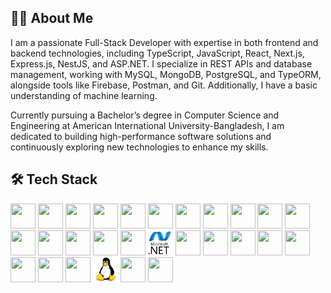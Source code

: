 <h2 align="left">👨‍💻 About Me</h2>

<p align="left">
I am a passionate Full-Stack Developer  with expertise in both frontend and backend technologies, including TypeScript, JavaScript, React, Next.js, Express.js, NestJS, and ASP.NET. I specialize in REST APIs and database management, working with MySQL, MongoDB, PostgreSQL, and TypeORM, alongside tools like Firebase, Postman, and Git. Additionally, I have a basic understanding of machine learning.
</p>

<p align="left">
Currently pursuing a Bachelor’s degree in Computer Science and Engineering at American International University-Bangladesh, I am dedicated to building high-performance software solutions and continuously exploring new technologies to enhance my skills.
</p>

<h2>🛠️ Tech Stack </h2>
<p align="left">
  <img src="https://techstack-generator.vercel.app/cpp-icon.svg" width="40" height="40"/>  
  <img src="https://techstack-generator.vercel.app/csharp-icon.svg" width="40" height="40"/>  
  <img src="https://techstack-generator.vercel.app/java-icon.svg" width="40" height="40"/>  
  <img src="https://techstack-generator.vercel.app/python-icon.svg" width="40" height="40"/>  
  <img src="https://techstack-generator.vercel.app/js-icon.svg" width="40" height="40"/>  
  <img src="https://techstack-generator.vercel.app/ts-icon.svg" width="40" height="40"/>  
  <img src="https://camo.githubusercontent.com/730577f274566576ff88e28ea042fea703254659dd140c5478ce1423f07f4855/68747470733a2f2f736b696c6c69636f6e732e6465762f69636f6e733f693d706870" width="40" height="40"/>  
  <img src="https://cdn.jsdelivr.net/gh/devicons/devicon/icons/html5/html5-original.svg" width="40" height="40"/>  
  <img src="https://cdn.jsdelivr.net/gh/devicons/devicon/icons/css3/css3-original.svg" width="40" height="40"/>  
  <img src="https://cdn.jsdelivr.net/gh/devicons/devicon/icons/bootstrap/bootstrap-original.svg" width="40" height="40"/>  
  <img src="https://www.vectorlogo.zone/logos/tailwindcss/tailwindcss-icon.svg" width="40" height="40"/>  
  <img src="https://techstack-generator.vercel.app/react-icon.svg" width="40" height="40"/>  
  <img src="https://cdn.jsdelivr.net/gh/devicons/devicon/icons/nextjs/nextjs-original.svg" width="40" height="40"/>  
  <img src="https://cdn.jsdelivr.net/gh/devicons/devicon/icons/nodejs/nodejs-original.svg" width="40" height="40"/>  
  <img src="https://cdn.jsdelivr.net/gh/devicons/devicon/icons/express/express-original.svg" width="40" height="40"/>  
  <img src="https://cdn.jsdelivr.net/gh/devicons/devicon/icons/nestjs/nestjs-original.svg" width="40" height="40"/>  
  <img src="https://raw.githubusercontent.com/devicons/devicon/master/icons/dot-net/dot-net-original-wordmark.svg" width="40" height="40"/>  
  <img src="https://techstack-generator.vercel.app/mysql-icon.svg" width="40" height="40"/>  
  <img src="https://cdn.jsdelivr.net/gh/devicons/devicon/icons/postgresql/postgresql-original.svg" width="40" height="40"/>  
  <img src="https://cdn.jsdelivr.net/gh/devicons/devicon/icons/mongodb/mongodb-original.svg" width="40" height="40"/>  
  <img src="https://cdn.jsdelivr.net/gh/devicons/devicon/icons/git/git-original.svg" width="40" height="40"/>  
  <img src="https://techstack-generator.vercel.app/github-icon.svg" width="40" height="40"/>  
  <img src="https://cdn.jsdelivr.net/gh/devicons/devicon/icons/firebase/firebase-plain.svg" width="40" height="40"/>  
  <img src="https://www.vectorlogo.zone/logos/getpostman/getpostman-icon.svg" width="40" height="40"/>  
  <img src="https://www.vectorlogo.zone/logos/figma/figma-icon.svg" width="40" height="40"/>  
  <img src="https://raw.githubusercontent.com/devicons/devicon/master/icons/linux/linux-original.svg" width="40" height="40"/>  
  <img src="https://cdn.jsdelivr.net/gh/devicons/devicon/icons/tensorflow/tensorflow-original.svg" width="40" height="40"/>  
  <img src="https://cdn.jsdelivr.net/gh/devicons/devicon/icons/jupyter/jupyter-original.svg" width="40" height="40"/>  
</p>

<!--<h3 >📊 Language Contributions  </h3>
  <h1 > </h1>
<div align = "center">
    <img src="https://github-readme-stats.vercel.app/api/top-langs/?username=Shahriar-Utchas&langs_count=10&layout=compact" width="300">
</div> -->
 
